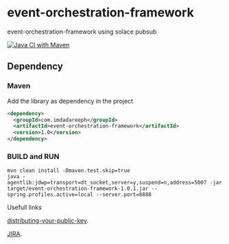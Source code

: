# event-orchestration-framework
event-orchestration-framework using solace pubsub

[![Java CI with Maven](https://github.com/imdadareeph/event-orchestration-framework/actions/workflows/maven.yml/badge.svg?branch=main&event=push)](https://github.com/imdadareeph/event-orchestration-framework/actions/workflows/maven.yml)


## Dependency

### Maven

Add the library as dependency in the project

```xml
<dependency>
  <groupId>com.imdadareeph</groupId>
  <artifactId>event-orchestration-framework</artifactId>
  <version>1.0</version>
</dependency>
```

### BUILD and RUN
```
mvn clean install -Dmaven.test.skip=true
java -agentlib:jdwp=transport=dt_socket,server=y,suspend=n,address=5007 -jar target/event-orchestration-framework-1.0.1.jar --spring.profiles.active=local --server.port=8888
```


Usefull links

[distributing-your-public-key](https://central.sonatype.org/publish/publish-maven/#distributing-your-public-key).

[JIRA](https://issues.sonatype.org/browse/OSSRH-82748).


